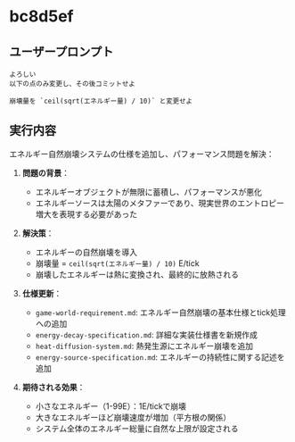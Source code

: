 # bc8d5ef

## ユーザープロンプト

```
よろしい
以下の点のみ変更し、その後コミットせよ

崩壊量を `ceil(sqrt(エネルギー量) / 10)` と変更せよ
```

## 実行内容

エネルギー自然崩壊システムの仕様を追加し、パフォーマンス問題を解決：

1. **問題の背景**：
   - エネルギーオブジェクトが無限に蓄積し、パフォーマンスが悪化
   - エネルギーソースは太陽のメタファーであり、現実世界のエントロピー増大を表現する必要があった

2. **解決策**：
   - エネルギーの自然崩壊を導入
   - 崩壊量 = `ceil(sqrt(エネルギー量) / 10)` E/tick
   - 崩壊したエネルギーは熱に変換され、最終的に放熱される

3. **仕様更新**：
   - `game-world-requirement.md`: エネルギー自然崩壊の基本仕様とtick処理への追加
   - `energy-decay-specification.md`: 詳細な実装仕様書を新規作成
   - `heat-diffusion-system.md`: 熱発生源にエネルギー崩壊を追加
   - `energy-source-specification.md`: エネルギーの持続性に関する記述を追加

4. **期待される効果**：
   - 小さなエネルギー（1-99E）：1E/tickで崩壊
   - 大きなエネルギーほど崩壊速度が増加（平方根の関係）
   - システム全体のエネルギー総量に自然な上限が設定される